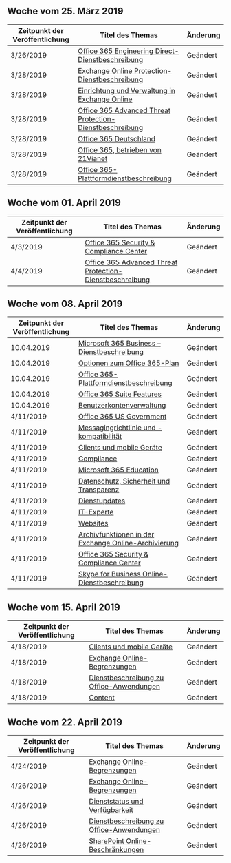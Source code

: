 <!-- This file is generated automatically each week. Changes made to this file will be overwritten.-->




## <a name="week-of-march-25-2019"></a>Woche vom 25. März 2019


| Zeitpunkt der Veröffentlichung |Titel des Themas | Änderung |
|------|------------|--------|
| 3/26/2019 | [Office 365 Engineering Direct-Dienstbeschreibung](/Office365/ServiceDescriptions/office-365-engineering-direct-service-description) | Geändert |
| 3/28/2019 | [Exchange Online Protection-Dienstbeschreibung](/Office365/ServiceDescriptions/exchange-online-protection-service-description/exchange-online-protection-service-description) | Geändert |
| 3/28/2019 | [Einrichtung und Verwaltung in Exchange Online](/Office365/ServiceDescriptions/exchange-online-service-description/exchange-online-setup-and-administration) | Geändert |
| 3/28/2019 | [Office 365 Advanced Threat Protection-Dienstbeschreibung](/Office365/ServiceDescriptions/office-365-advanced-threat-protection-service-description) | Geändert |
| 3/28/2019 | [Office 365 Deutschland](/Office365/ServiceDescriptions/office-365-platform-service-description/office-365-germany) | Geändert |
| 3/28/2019 | [Office 365, betrieben von 21Vianet](/Office365/ServiceDescriptions/office-365-platform-service-description/office-365-operated-by-21vianet) | Geändert |
| 3/28/2019 | [Office 365-Plattformdienstbeschreibung](/Office365/ServiceDescriptions/office-365-platform-service-description/office-365-platform-service-description) | Geändert |


## <a name="week-of-april-01-2019"></a>Woche vom 01. April 2019


| Zeitpunkt der Veröffentlichung |Titel des Themas | Änderung |
|------|------------|--------|
| 4/3/2019 | [Office 365 Security & Compliance Center](/Office365/ServiceDescriptions/office-365-platform-service-description/office-365-securitycompliance-center) | Geändert |
| 4/4/2019 | [Office 365 Advanced Threat Protection-Dienstbeschreibung](/Office365/ServiceDescriptions/office-365-advanced-threat-protection-service-description) | Geändert |


## <a name="week-of-april-08-2019"></a>Woche vom 08. April 2019


| Zeitpunkt der Veröffentlichung |Titel des Themas | Änderung |
|------|------------|--------|
| 10.04.2019 | [Microsoft 365 Business – Dienstbeschreibung](/Office365/ServiceDescriptions/microsoft-365-business-service-description) | Geändert |
| 10.04.2019 | [Optionen zum Office 365-Plan](/Office365/ServiceDescriptions/office-365-platform-service-description/office-365-plan-options) | Geändert |
| 10.04.2019 | [Office 365-Plattformdienstbeschreibung](/Office365/ServiceDescriptions/office-365-platform-service-description/office-365-platform-service-description) | Geändert |
| 10.04.2019 | [Office 365 Suite Features](/Office365/ServiceDescriptions/office-365-platform-service-description/office-365-suite-features) | Geändert |
| 10.04.2019 | [Benutzerkontenverwaltung](/Office365/ServiceDescriptions/office-365-platform-service-description/user-account-management) | Geändert |
| 4/11/2019 | [Office 365 US Government](/Office365/ServiceDescriptions/office-365-platform-service-description/office-365-us-government/office-365-us-government) | Geändert |
| 4/11/2019 | [Messagingrichtlinie und -kompatibilität](/Office365/ServiceDescriptions/exchange-online-protection-service-description/messaging-policy-and-compliance-servicedesc) | Geändert |
| 4/11/2019 | [Clients und mobile Geräte](/Office365/ServiceDescriptions/exchange-online-service-description/clients-and-mobile-devices) | Geändert |
| 4/11/2019 | [Compliance](/Office365/ServiceDescriptions/office-365-platform-service-description/compliance-servicedesc) | Geändert |
| 4/11/2019 | [Microsoft 365 Education](/Office365/ServiceDescriptions/office-365-platform-service-description/microsoft-365-education) | Geändert |
| 4/11/2019 | [Datenschutz, Sicherheit und Transparenz](/Office365/ServiceDescriptions/office-365-platform-service-description/privacy-security-and-transparency) | Geändert |
| 4/11/2019 | [Dienstupdates](/Office365/ServiceDescriptions/office-365-platform-service-description/service-updates) | Geändert |
| 4/11/2019 | [IT-Experte](/Office365/ServiceDescriptions/sharepoint-online-service-description/it-professional) | Geändert |
| 4/11/2019 | [Websites](/Office365/ServiceDescriptions/sharepoint-online-service-description/sites-servicedesc) | Geändert |
| 4/11/2019 | [Archivfunktionen in der Exchange Online-Archivierung](/Office365/ServiceDescriptions/exchange-online-archiving-service-description/archive-features) | Geändert |
| 4/11/2019 | [Office 365 Security & Compliance Center](/Office365/ServiceDescriptions/office-365-platform-service-description/office-365-securitycompliance-center) | Geändert |
| 4/11/2019 | [Skype for Business Online-Dienstbeschreibung](/Office365/ServiceDescriptions/skype-for-business-online-service-description/skype-for-business-online-service-description) | Geändert |


## <a name="week-of-april-15-2019"></a>Woche vom 15. April 2019


| Zeitpunkt der Veröffentlichung |Titel des Themas | Änderung |
|------|------------|--------|
| 4/18/2019 | [Clients und mobile Geräte](/Office365/ServiceDescriptions/exchange-online-service-description/clients-and-mobile-devices) | Geändert |
| 4/18/2019 | [Exchange Online-Begrenzungen](/Office365/ServiceDescriptions/exchange-online-service-description/exchange-online-limits) | Geändert |
| 4/18/2019 | [Dienstbeschreibung zu Office-Anwendungen](/Office365/ServiceDescriptions/office-applications-service-description/office-applications-service-description) | Geändert |
| 4/18/2019 | [Content](/Office365/ServiceDescriptions/sharepoint-online-service-description/content) | Geändert |


## <a name="week-of-april-22-2019"></a>Woche vom 22. April 2019


| Zeitpunkt der Veröffentlichung |Titel des Themas | Änderung |
|------|------------|--------|
| 4/24/2019 | [Exchange Online-Begrenzungen](/Office365/ServiceDescriptions/exchange-online-service-description/exchange-online-limits) | Geändert |
| 4/26/2019 | [Exchange Online-Begrenzungen](/Office365/ServiceDescriptions/exchange-online-service-description/exchange-online-limits) | Geändert |
| 4/26/2019 | [Dienststatus und Verfügbarkeit](/Office365/ServiceDescriptions/office-365-platform-service-description/service-health-and-continuity) | Geändert |
| 4/26/2019 | [Dienstbeschreibung zu Office-Anwendungen](/Office365/ServiceDescriptions/office-applications-service-description/office-applications-service-description) | Geändert |
| 4/26/2019 | [SharePoint Online-Beschränkungen](/Office365/ServiceDescriptions/sharepoint-online-service-description/sharepoint-online-limits) | Geändert |
